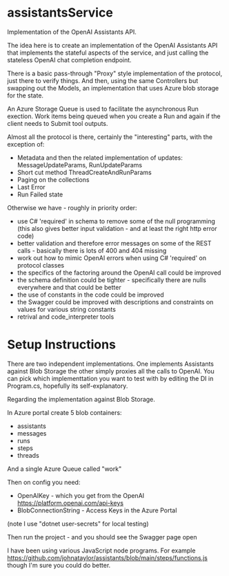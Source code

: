 # assistantsService
Implementation of the OpenAI Assistants API.

The idea here is to create an implementation of the OpenAI Assistants API that implements the stateful aspects of the service, and just calling the stateless OpenAI chat completion endpoint.

There is a basic pass-through "Proxy" style implementation of the protocol, just there to verify things. And then, using the same Controllers but swapping out the Models, an implementation that uses Azure blob storage for the state.

An Azure Storage Queue is used to facilitate the asynchronous Run exection. Work items being queued when you create a Run and again if the client needs to Submit tool outputs.

Almost all the protocol is there, certainly the "interesting" parts, with the exception of:
- Metadata and then the related implementation of updates: MessageUpdateParams, RunUpdateParams
- Short cut method ThreadCreateAndRunParams
- Paging on the collections
- Last Error
- Run Failed state

Otherwise we have - roughly in priority order:
- use C# 'required' in schema to remove some of the null programming (this also gives better input validation - and at least the right http error code)
- better validation and therefore error messages on some of the REST calls - basically there is lots of 400 and 404 missing
- work out how to mimic OpenAI errors when using C# 'required' on protocol classes 
- the specifics of the factoring around the OpenAI call could be improved 
- the schema definition could be tighter - specifically there are nulls everywhere and that could be better
- the use of constants in the code could be improved
- the Swagger could be improved with descriptions and constraints on values for various string constants
- retrival and code_interpreter tools

# Setup Instructions

There are two independent implementations. One implements Assistants against Blob Storage the other simply proxies all the calls to OpenAI.
You can pick which implementtation you want to test with by editing the DI in Program.cs, hopefully its self-explanatory.

Regarding the implementation against Blob Storage.

In Azure portal create 5 blob containers:
- assistants
- messages
- runs
- steps
- threads

And a single Azure Queue called "work"

Then on config you need:
- OpenAIKey - which you get from the OpenAI https://platform.openai.com/api-keys
- BlobConnectionString - Access Keys in the Azure Portal

(note I use "dotnet user-secrets" for local testing)
  
Then run the project - and you should see the Swagger page open

I have been using various JavaScript node programs. For example https://github.com/johnataylor/assistants/blob/main/steps/functions.js though I'm sure you could do better.




  
